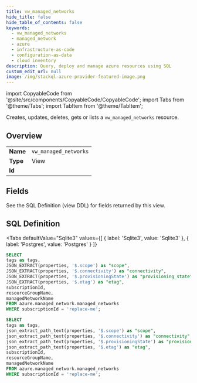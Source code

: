 ```yaml
--- 
title: vw_managed_networks
hide_title: false
hide_table_of_contents: false
keywords:
  - vw_managed_networks
  - managed_network
  - azure
  - infrastructure-as-code
  - configuration-as-data
  - cloud inventory
description: Query, deploy and manage azure resources using SQL
custom_edit_url: null
image: /img/stackql-azure-provider-featured-image.png
---
```


import CopyableCode from '@site/src/components/CopyableCode/CopyableCode';
import Tabs from '@theme/Tabs';
import TabItem from '@theme/TabItem';

Creates, updates, deletes, gets or lists a <code>vw_managed_networks</code> resource.

## Overview
<table><tbody>
<tr><td><b>Name</b></td><td><code>vw_managed_networks</code></td></tr>
<tr><td><b>Type</b></td><td>View</td></tr>
<tr><td><b>Id</b></td><td><CopyableCode code="azure.managed_network.vw_managed_networks" /></td></tr>
</tbody></table>

## Fields

See the SQL Definition (view DDL) for fields returned by this view.

## SQL Definition

<Tabs
defaultValue="Sqlite3"
values={[
{ label: 'Sqlite3', value: 'Sqlite3' },
{ label: 'Postgres', value: 'Postgres' }
]}
>
<TabItem value="Sqlite3">

```sql
SELECT
tags as tags,
JSON_EXTRACT(properties, '$.scope') as "scope",
JSON_EXTRACT(properties, '$.connectivity') as "connectivity",
JSON_EXTRACT(properties, '$.provisioningState') as "provisioning_state",
JSON_EXTRACT(properties, '$.etag') as "etag",
subscriptionId,
resourceGroupName,
managedNetworkName
FROM azure.managed_network.managed_networks
WHERE subscriptionId = 'replace-me';
```

</TabItem>
<TabItem value="Postgres">

```sql
SELECT
tags as tags,
json_extract_path_text(properties, '$.scope') as "scope",
json_extract_path_text(properties, '$.connectivity') as "connectivity",
json_extract_path_text(properties, '$.provisioningState') as "provisioning_state",
json_extract_path_text(properties, '$.etag') as "etag",
subscriptionId,
resourceGroupName,
managedNetworkName
FROM azure.managed_network.managed_networks
WHERE subscriptionId = 'replace-me';
```

</TabItem>
</Tabs>
